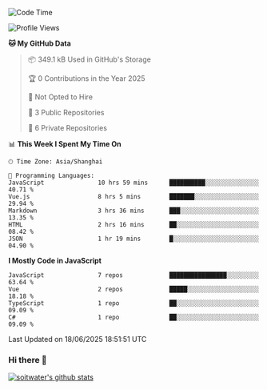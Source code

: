<!--START_SECTION:waka-->
![Code Time](http://img.shields.io/badge/Code%20Time-5%2C153%20hrs%2036%20mins-blue)

![Profile Views](http://img.shields.io/badge/Profile%20Views-0-blue)

**🐱 My GitHub Data** 

> 📦 349.1 kB Used in GitHub's Storage 
 > 
> 🏆 0 Contributions in the Year 2025
 > 
> 🚫 Not Opted to Hire
 > 
> 📜 3 Public Repositories 
 > 
> 🔑 6 Private Repositories 
 > 
📊 **This Week I Spent My Time On** 

```text
🕑︎ Time Zone: Asia/Shanghai

💬 Programming Languages: 
JavaScript               10 hrs 59 mins      ██████████░░░░░░░░░░░░░░░   40.71 % 
Vue.js                   8 hrs 5 mins        ███████░░░░░░░░░░░░░░░░░░   29.94 % 
Markdown                 3 hrs 36 mins       ███░░░░░░░░░░░░░░░░░░░░░░   13.35 % 
HTML                     2 hrs 16 mins       ██░░░░░░░░░░░░░░░░░░░░░░░   08.42 % 
JSON                     1 hr 19 mins        █░░░░░░░░░░░░░░░░░░░░░░░░   04.90 % 
```

**I Mostly Code in JavaScript** 

```text
JavaScript               7 repos             ████████████████░░░░░░░░░   63.64 % 
Vue                      2 repos             █████░░░░░░░░░░░░░░░░░░░░   18.18 % 
TypeScript               1 repo              ██░░░░░░░░░░░░░░░░░░░░░░░   09.09 % 
C#                       1 repo              ██░░░░░░░░░░░░░░░░░░░░░░░   09.09 % 
```




 Last Updated on 18/06/2025 18:51:51 UTC
<!--END_SECTION:waka-->

### Hi there 👋
[![soitwater's github stats](https://github-readme-stats.vercel.app/api?username=soitwater)](https://github.com/soitwater/github-readme-stats)
